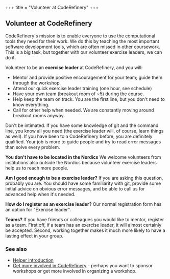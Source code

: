 +++
title = "Volunteer at CodeRefinery"
+++

## Volunteer at CodeRefinery

CodeRefinery's mission is to enable everyone to use the computational
tools they need for their work.  We do this by teaching the most important
software development tools, which are often missed in other coursework.
This is a big task, but together with our volunteer exercise leaders,
we can do it.

Volunteer to be an **exercise leader** at CodeRefinery, and you will:
- Mentor and provide positive encouragement for your team; guide them
  through the workshop.
- Attend our quick exercise leader training (one hour, see schedule)
- Have your own team (breakout room of ~5) during the course.
- Help keep the team on track.  You are the first line, but you don't
  need to know everything.
- Call for other help when needed.  We are constantly moving around
  breakout rooms anyway.

Don't be intimated.  If you have some knowledge of git and the command
line, you know all you need (the exercise leader will, of course,
learn things as well).  If you have been to a CodeRefinery before, you
are definitely qualified.  Your job is more to guide people and try to
read error messages than solve every problem.

**You don't have to be located in the Nordics** We welcome volunteers from
institutions also outside the Nordics because volunteer exercise leaders help
us to reach more people.

**Am I good enough to be a exercise leader?**  If you are asking this
question, probably you are.  You should have some familiarity with
git, provide some initial advice on obvious error messages, and
be able to call us for advanced help when it's needed.

**How do I register as an exercise leader?** Our normal registration
form has an option for "Exercise leader".

**Teams?**  If you have friends or colleagues you would like to
mentor, register as a team.  First off, if a team has an
exercise leader, it will almost certainly be accepted.  Second, working
together makes it much more likely to have a lasting effect in your group.


### See also

- [Helper
  introduction](https://coderefinery.github.io/manuals/helper-intro/)
- [Get more involved in
  CodeRefinery](https://coderefinery.github.io/manuals/contributing/) -
  perhaps you want to sponsor workshops or get more involved in
  organizing a workshop.



